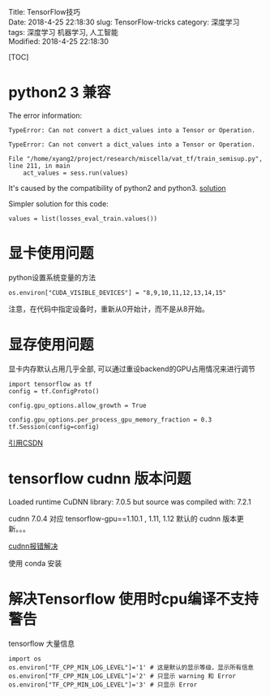 Title: TensorFlow技巧  
Date: 2018-4-25 22:18:30
slug: TensorFlow-tricks
category: 深度学习   
tags: 深度学习 机器学习, 人工智能  
Modified: 2018-4-25 22:18:30

[TOC]

# python2 3 兼容

The error information:

```TypeError: Can not convert a dict_values into a Tensor or Operation.```

```TypeError: Can not convert a dict_values into a Tensor or Operation.```

    File "/home/xyang2/project/research/miscella/vat_tf/train_semisup.py", line 211, in main
        act_values = sess.run(values)

It's caused by the compatibility of python2 and python3. [solution](https://github.com/balancap/SSD-Tensorflow/issues/154)

Simpler solution for this code:

```values = list(losses_eval_train.values())```



# 显卡使用问题

python设置系统变量的方法

	os.environ["CUDA_VISIBLE_DEVICES"] = "8,9,10,11,12,13,14,15"

注意，在代码中指定设备时，重新从0开始计，而不是从8开始。

# 显存使用问题

显卡内存默认占用几乎全部, 可以通过重设backend的GPU占用情况来进行调节

	import tensorflow as tf
	config = tf.ConfigProto()
	
	config.gpu_options.allow_growth = True
	
	config.gpu_options.per_process_gpu_memory_fraction = 0.3
	tf.Session(config=config)

[引用CSDN](https://blog.csdn.net/sinat_26917383/article/details/75633754)


# tensorflow cudnn 版本问题

Loaded runtime CuDNN library: 7.0.5 but source was compiled with: 7.2.1

cudnn 7.0.4 对应 tensorflow-gpu==1.10.1 , 1.11, 1.12 默认的 cudnn 版本更新。。。

[cudnn报错解决](https://blog.csdn.net/jy1023408440/article/details/82887479)



使用 conda 安装

# 解决Tensorflow 使用时cpu编译不支持警告

tensorflow 大量信息

	import os  
	os.environ["TF_CPP_MIN_LOG_LEVEL"]='1' # 这是默认的显示等级，显示所有信息  
	os.environ["TF_CPP_MIN_LOG_LEVEL"]='2' # 只显示 warning 和 Error   
	os.environ["TF_CPP_MIN_LOG_LEVEL"]='3' # 只显示 Error

